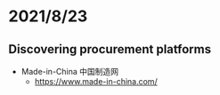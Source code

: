 # 2021/8/23
## Discovering procurement platforms
- Made-in-China 中国制造网
  - https://www.made-in-china.com/